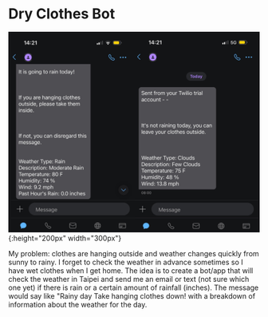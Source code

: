 # Dry Clothes Bot

![Smaller Image](files/dry_clothes_bot_3.png){:height="200px" width="300px"}


My problem: clothes are hanging outside and weather changes quickly from sunny to rainy. I forget to check the weather in advance sometimes so I have wet clothes when I get home. The idea is to create a bot/app that will check the weather in Taipei and send me an email or text (not sure which one yet) if there is rain or a certain amount of rainfall (inches). The message would say like "Rainy day Take hanging clothes down! with a breakdown of information about the weather for the day.
